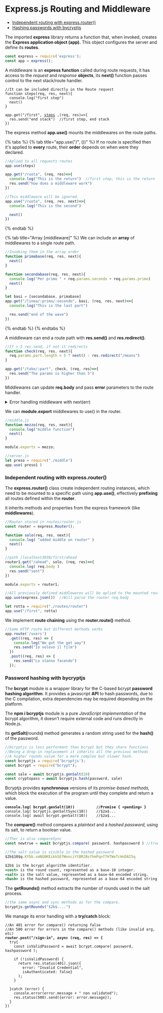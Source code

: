# Express.js Routing and Middleware

* [Independent routing with express.router()](express.js-routing-and-middleware.md#independent-routing-with-express.router)
* [Hashing passwords with bycryptjs](express.js-routing-and-middleware.md#password-hashing-with-bycryptjs)

The imported **express** library returns a function that, when invoked, creates the **Express application object (app).** This object configures the server and define its **routes**.

```jsx
const express = require('express');
const app = express();
```

A middleware is an **express function** called during route requests, it has access to the _request_ and _response_ **objects**, its **next()** function passes control to the next stack/route handler.

<pre class="language-jsx"><code class="lang-jsx">//It can be included directly in the Route request
function steps(req, res, next){
  console.log("first step")
  next()
}

app.get("/first", <a data-footnote-ref href="#user-content-fn-1">steps</a> ,(req, res)=>{
  res.send("end stack")  //first step, end stack
})
</code></pre>

The express method **app.use()** mounts the middlewares on the route paths.

{% tabs %}
{% tab title="app.use("/", ())" %}
If no route is specified then it's applied to **every** route, their **order** depends on when were they declared.

```jsx
//Aplied to all requests routes
app.use(steps)

app.get("/ruota", (req, res)=>{
  console.log("This is the return")  //first step, this is the return
  res.send("how does a middleware work")
})

//This middleware will be ignored.
app.use("/ruota", (req, res, next)=>{
  console.log("This is the second")

  next()
})
```
{% endtab %}

{% tab title="Array [middleware]" %}
We can include an **array** of middlewares to a single route path.

```jsx
//Invoking them in the array order
function primabase(req, res, next){
  next()
}

function secondabase(req, res, next){
  console.log("Per primo " + req.params.secondo + req.params.primo)
  next()
}

let basi = [secondabase, primabase]
app.get("/linea/:primo/:secondo", basi, (req, res, next)=>{
  console.log("This is the last part")

  res.send("end of the wave")    
})
```
{% endtab %}
{% endtabs %}

A middleware can end a route path with **res.send()** and **res.redirect()**.

```jsx
//If > 5 res.send, if not it redirects
function check(req, res, next){
  req.params.part.length > 5 ? next() : res.redirect("/means")
}

app.get("/take/:part", check, (req, res)=>{
  res.send("The params is higher than 5")
})
```

Middlewares can update **req.body** and pass **error** parameters to the route handler.

<details>

<summary>Error handling middleware with next(err)</summary>

The **middleware** error handler requires 4 parameters, and will inherit the error object.

```jsx
//even if you don't use next() you need to include it.
app.use((err, req, res, next) => {
  console.error('Error caught by error middleware:', err);
  res.status(500).send('Internal Server Error');
});

function fetchDataFromDatabase() {
  if (Math.random() < 0.5) {
    throw new Error('Database connection failed');
  }
  return [{ id: 1, name: 'John' }, { id: 2, name: 'Jane' }];
}

app.use('/erro', (req, res, next) => {
  try {
    const data = fetchDataFromDatabase();
    req.body = data
    next()
  } catch (err) {
    next(err); // pass the error to the error middleware
  }
});

//It access the updated req.body
app.get("/erro", (req, res, next)=>{
  res.send( req.body )
})
```

This is useful to handle errors before they reach the route handler function.

</details>

We can **module.export** middlewares to use() in the router.

```jsx
//middle.js
function mezzo(req, res, next){
  console.log("middle function")
  next()
}

module.exports = mezzo;

//server.js
let preso = require("./middle")
app.use( preso1 )
```

### Independent routing with express.router()

The **express.router()** class create independent routing instances, which need to be mounted to a specific path using **app.use()**, effectively **prefixing** all routes defined within the **router**.

it inherits methods and properties from the express framework (like **middlewares**).

```jsx
//Router stored in routes/router.js 
const router = express.Router();

function solo(req, res, next){
  console.log( "added middle on router" )
  next()
}

//path /localhost3030/first/ahead
router1.get("/ahead", solo, (req, res)=>{
  console.log( req.body )
  res.send("sent")
})

module.exports = router1;

//All previously defined middlewares will be aplied to the mounted router.
app.use(express.json())  //Will parse the router req.body

let rotta = require("./routes/router")
app.use("/first", rotta)
```

We implement **route chaining** using the **router.route()** method.

```jsx
//Same HTTP route but different methods verbs
app.route('/users')
  .get((req, res) => {
    console.log("We got the get way")
    res.send("Io volevo il film")
  })
  .post((req, res) => {
    res.send("Lo stanno facendo")
  });
```

### Password hashing with bycryptjs

The **bcrypt** module is a wrapper library for the C-based bcrypt **password hashing algorithm**.                                 It provides a javascript **API** to hash passwords, due to the C compilation, extra dependencies may be required depending on the platform.

The **npm i bcryptjs** module is a pure _JavaScript implementation_ of the bcrypt algorithm, it doesn't require external code and runs directly in Node.js.

Its **getSalt(**&#x72;ound&#x73;**)** method generates a random string used for the **hash()** of the password.

```jsx
//bcryptjs is less performant than bcrypt but they share functions
//Being a drop-in replacement it inherits all the previous methods
//A higher rounds value for a more complex but slower hash.
const bcryptjs = require('bcryptjs');
const bcrypt = require("bcrypt");

const sale = await bcryptjs.genSalt(10)
const cryptopass = await bcryptjs.hash(password, sale)
```

Bcryptjs provides **synchronous** versions of its _promise-based methods,_ which block the execution of the program until they complete and return a value.

<pre class="language-jsx"><code class="lang-jsx"><strong>console.log( bcrypt.genSalt(10))          //Promise { &#x3C;pending> }
</strong>console.log( bcryptjs.genSaltSync(10))    //$2a$...
console.log( await bcrypt.genSalt(10))    //$2a$...
</code></pre>

The **compare()** method compares a _plaintext_ and a _hashed password,_ using its salt, to return a boolean value.

```jsx
//Ther is also compareSync
const newtrue = await bcryptjs.compare( password, hashpassword ) //true/false

//The salt value is visible in the hashed password
$2b$10$q.KYbb.xmNQ0KEikk5EfWenciYtBMJBsfhmPqnf7HTWeTcHnDAI5q

$2b$ is the bcrypt algorithm identifier.
<cost> is the round count, represented as a base-10 integer.
<salt> is the salt value, represented as a base-64 encoded string.
<hash> is the hashed password, represented as a base-64 encoded string.
```

The **getRounds()** method extracts the number of rounds used in the salt process.

```jsx
//the same async and sync methods as for the compare.
bcryptjs.getRounds("$2b$....")
```

We manage its error handling with a **try/catch** block:

<pre class="language-jsx"><code class="lang-jsx">//An 401 error for compare() returning false
//An 500 error for errors in the compare() methods (like invalid arg, etc)
<strong>router.post("/sign-in", async (req, res) => {
</strong>  try{
    const isValidPassword = await bcrypt.compare( password, hashpassword );
    
    if (!isValidPassword) {
      return res.status(401).json({
        error: "Invalid Credential", 
        isAuthenticated: false}
      );
    }
    
  }catch (error) {
    console.error(error.message + " non validated");
    res.status(500).send({error: error.message});
  }
})
</code></pre>

[^1]: We can also:

    (req, res, next)=>{

    &#x20;  next()

    }
